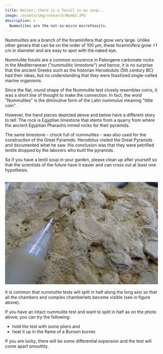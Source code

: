 ```yaml
---
title: Waiter, there is a fossil in my soup...
image: /assets/img/research/Numm2.JPG
description: >
  Nummulites are the not-so-micro microfossils.
---
```


Nummulites are a branch of the foraminifera that grow very large. Unlike other genera that can be on the order of 100 μm, these foraminifera grow >1 cm in diameter and are easy to spot with the naked eye.

Nummulite fossils are a common occurence in Paleogene carbonate rocks in the Mediterranean ("nummulitic limestone") and hence, it is no surprise that the ancient Greeks such as the historian Herododuts (5th century BC) had their ideas, but no understanding that they were fossilized single-celled marine organisms.

Since the flat, round shape of the Nummulite test closely resembles coins, it was a short line of thought to make the connection. In fact, the word "Nummulites" is the diminutive form of the Latin *nummulus* meaning "little coin".

However, the hand pieces depicted above and below have a different story to tell. The rock is Egyptian limestone that stems from a quarry from where the ancient Egyptian Pharaohs mined rocks for their pyramids.

The same limestone - chock full of nummulites - was also used for the construciton of the Great Pyramids. Herodotus visited the Great Pyramids and documented what he saw. His conclusion was that they were petrified lentils dropped by the laborers who built the pyramids.

So if you have a lentil soup in your garden, please clean up after yourself so that the scientists of the future have it easier and can cross out at least one hypothesis.

<br><img src="/assets/img/research/Numm1.JPG" alt="Numm1" style="width:700px">

It is common that nummulite tests will split in half along the long axis so that all the chambers and complex chamberlets become visible (see in figure above).

If you have an intact nummulite test and want to split in half as on the photo above, you can try the following: 

- hold the test with some pliers and
- heat it up in the flame of a Bunsen burner.

If you are lucky, there will be some differential expansion and the test will come apart smoothly.